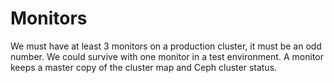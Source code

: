 # Monitors

We must have at least 3 monitors on a production cluster, it must be an odd number. We could survive with one monitor in a test environment.  A monitor keeps a master copy of the cluster map and Ceph cluster status.

